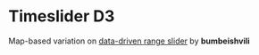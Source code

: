 # Timeslider D3

Map-based variation on [data-driven range slider](https://github.com/bumbeishvili/data-driven-range-slider) by **bumbeishvili**
 